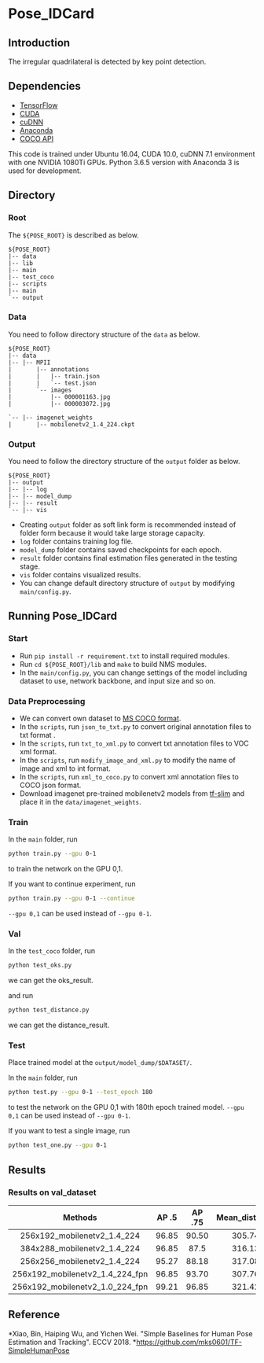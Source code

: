 # Pose_IDCard

## Introduction
The irregular quadrilateral is detected by key point detection.

## Dependencies
* [TensorFlow](https://www.tensorflow.org/)
* [CUDA](https://developer.nvidia.com/cuda-downloads)
* [cuDNN](https://developer.nvidia.com/cudnn)
* [Anaconda](https://www.anaconda.com/download/)
* [COCO API](https://github.com/cocodataset/cocoapi)

This code is trained under Ubuntu 16.04, CUDA 10.0, cuDNN 7.1 environment with one NVIDIA 1080Ti GPUs.
Python 3.6.5 version with Anaconda 3 is used for development.

## Directory

### Root
The `${POSE_ROOT}` is described as below.
```
${POSE_ROOT}
|-- data
|-- lib
|-- main
|-- test_coco
|-- scripts
|-- main
`-- output
```

### Data
You need to follow directory structure of the `data` as below.
```
${POSE_ROOT}
|-- data
|-- |-- MPII
|       |-- annotations
|       |   |-- train.json
|       |   `-- test.json
|       `-- images
|           |-- 000001163.jpg
|           |-- 000003072.jpg

`-- |-- imagenet_weights
|       |-- mobilenetv2_1.4_224.ckpt
```

### Output
You need to follow the directory structure of the `output` folder as below.
```
${POSE_ROOT}
|-- output
|-- |-- log
|-- |-- model_dump
|-- |-- result
`-- |-- vis
```
* Creating `output` folder as soft link form is recommended instead of folder form because it would take large storage capacity.
* `log` folder contains training log file.
* `model_dump` folder contains saved checkpoints for each epoch.
* `result` folder contains final estimation files generated in the testing stage.
* `vis` folder contains visualized results.
* You can change default directory structure of `output` by modifying `main/config.py`.

## Running Pose_IDCard
### Start
* Run `pip install -r requirement.txt` to install required modules.
* Run `cd ${POSE_ROOT}/lib` and `make` to build NMS modules.
* In the `main/config.py`, you can change settings of the model including dataset to use, network backbone, and input size and so on.

### Data Preprocessing 
* We can convert own dataset to [MS COCO format](http://cocodataset.org/#format-data).
* In the `scripts`, run `json_to_txt.py` to convert original annotation files to txt format .
* In the `scripts`, run `txt_to_xml.py` to convert txt annotation files to VOC xml format.
* In the `scripts`, run `modify_image_and_xml.py` to modify the name of image and xml to int format.
* In the `scripts`, run `xml_to_coco.py` to convert xml annotation files to COCO json format.
* Download imagenet pre-trained mobilenetv2 models from [tf-slim](https://github.com/tensorflow/models/tree/master/research/slim) and place it in the `data/imagenet_weights`.

### Train
In the `main` folder, run
```bash
python train.py --gpu 0-1
```
to train the network on the GPU 0,1. 

If you want to continue experiment, run 
```bash
python train.py --gpu 0-1 --continue
```
`--gpu 0,1` can be used instead of `--gpu 0-1`.

### Val
In the `test_coco` folder, run
```bash
python test_oks.py 
```
we can get the oks_result.

and run
```bash
python test_distance.py 
```
we can get the distance_result.

### Test
Place trained model at the `output/model_dump/$DATASET/`.

In the `main` folder, run 
```bash
python test.py --gpu 0-1 --test_epoch 180
```
to test the network on the GPU 0,1 with 180th epoch trained model. `--gpu 0,1` can be used instead of `--gpu 0-1`.

If you want to test a single image, run 
```bash
python test_one.py --gpu 0-1
```

## Results

### Results on val_dataset

| Methods | AP .5 | AP .75 | Mean_distance |-|
|:---:|:---:|:---:|:---:|:---:|
|256x192_mobilenetv2_1.4_224<br>| 96.85 | 90.50 | 305.74 | 
|384x288_mobilenetv2_1.4_224<br>| 96.85 | 87.5 | 316.13 | 
|256x256_mobilenetv2_1.4_224<br>| 95.27| 88.18 | 317.08 | 
|256x192_mobilenetv2_1.4_224_fpn<br>| 96.85 | 93.70 | 307.76 | 
|256x192_mobilenetv2_1.0_224_fpn<br>| 99.21 | 96.85 | 321.42 |

## Reference
*Xiao, Bin, Haiping Wu, and Yichen Wei. "Simple Baselines for Human Pose Estimation and Tracking". ECCV 2018.
*https://github.com/mks0601/TF-SimpleHumanPose
